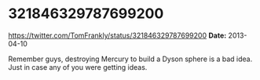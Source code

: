 # 321846329787699200
https://twitter.com/TomFrankly/status/321846329787699200
**Date:** 2013-04-10

Remember guys, destroying Mercury to build a Dyson sphere is a bad idea. Just in case any of you were getting ideas.
